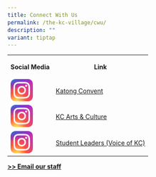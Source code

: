 ```yaml
---
title: Connect With Us
permalink: /the-kc-village/cwu/
description: ""
variant: tiptap
---
```

<table style="minWidth: 50px">
<colgroup>
<col>
<col>
</colgroup>
<tbody>
<tr>
<th rowspan="1" colspan="1">
<p>Social Media</p>
</th>
<th rowspan="1" colspan="1">
<p>Link</p>
</th>
</tr>
<tr>
<td rowspan="1" colspan="1">
<div class="isomer-image-wrapper">
<img style="width:50px; height:50px" height="auto" width="100%" src="/images/instagram-logo.png">
</div>
</td>
<td rowspan="1" colspan="1">
<p><a href="https://www.instagram.com/chijkatongconvent/?utm_medium=copy_link" rel="noopener noreferrer nofollow" target="_blank">Katong Convent</a>
</p>
</td>
</tr>
<tr>
<td rowspan="1" colspan="1">
<div class="isomer-image-wrapper">
<img style="width:50px; height:50px" height="auto" width="100%" src="/images/instagram-logo.png">
</div>
</td>
<td rowspan="1" colspan="1">
<p><a href="https://www.instagram.com/kcartsandculture/?utm_medium=copy_link" rel="noopener noreferrer nofollow" target="_blank">KC Arts &amp; Culture</a>
</p>
</td>
</tr>
<tr>
<td rowspan="1" colspan="1">
<div class="isomer-image-wrapper">
<img style="width:50px; height:50px" height="auto" width="100%" src="/images/instagram-logo.png">
</div>
</td>
<td rowspan="1" colspan="1">
<p><a href="https://www.instagram.com/voicesofkc/?utm_medium=copy_link" rel="noopener noreferrer nofollow" target="_blank">Student Leaders (Voice of KC)</a>
</p>
</td>
</tr>
</tbody>
</table>
<p><strong><a href="https://www.chijkatongconvent.moe.edu.sg/about-us/our-staff/form-teacher/" rel="noopener noreferrer nofollow" target="_blank">&gt;&gt; Email our staff</a></strong>
</p>